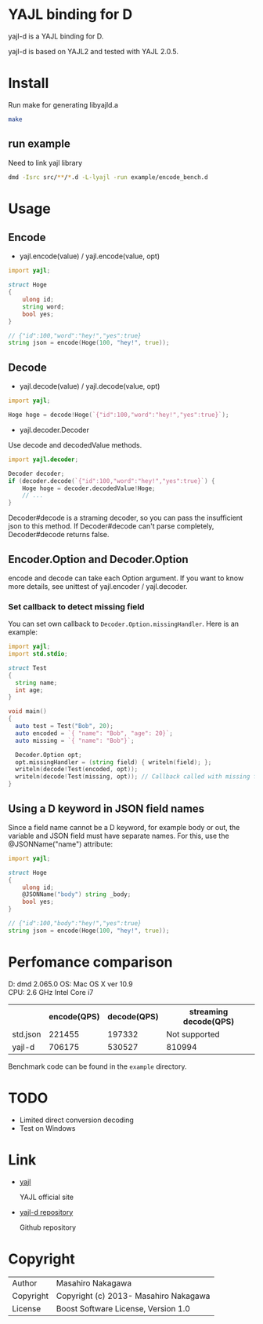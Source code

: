 # YAJL binding for D

yajl-d is a YAJL binding for D.

yajl-d is based on YAJL2 and tested with YAJL 2.0.5.

# Install

Run make for generating libyajld.a

```sh
make
```

## run example

Need to link yajl library

```sh
dmd -Isrc src/**/*.d -L-lyajl -run example/encode_bench.d
```

# Usage

## Encode

* yajl.encode(value) / yajl.encode(value, opt)

```d
import yajl;

struct Hoge
{ 
    ulong id;
    string word;
    bool yes; 
}

// {"id":100,"word":"hey!","yes":true}
string json = encode(Hoge(100, "hey!", true));
```

## Decode

* yajl.decode(value) / yajl.decode(value, opt)

```d
import yajl;

Hoge hoge = decode!Hoge(`{"id":100,"word":"hey!","yes":true}`);
```

* yajl.decoder.Decoder

Use decode and decodedValue methods.

```d
import yajl.decoder;

Decoder decoder;
if (decoder.decode(`{"id":100,"word":"hey!","yes":true}`) {
    Hoge hoge = decoder.decodedValue!Hoge;
    // ...
}
```

Decoder#decode is a straming decoder, so you can pass the insufficient json to this method. If Decoder#decode can't parse completely, Decoder#decode returns false.

## Encoder.Option and Decoder.Option

encode and decode can take each Option argument. If you want to know more details, see unittest of yajl.encoder / yajl.decoder.

### Set callback to detect missing field

You can set own callback to `Decoder.Option.missingHandler`.
Here is an example:

```d
import yajl;
import std.stdio;

struct Test
{
  string name;
  int age;
}

void main()
{
  auto test = Test("Bob", 20);
  auto encoded = `{ "name": "Bob", "age": 20}`;
  auto missing = `{ "name": "Bob"}`;

  Decoder.Option opt;
  opt.missingHandler = (string field) { writeln(field); };
  writeln(decode!Test(encoded, opt));
  writeln(decode!Test(missing, opt)); // Callback called with missing field
}
```

## Using a D keyword in JSON field names

Since a field name cannot be a D keyword, for example body or out, the variable and JSON field must have separate names. For this, use the @JSONName("name") attribute:

```d
import yajl;

struct Hoge
{ 
    ulong id;
    @JSONName("body") string _body;
    bool yes; 
}

// {"id":100,"body":"hey!","yes":true}
string json = encode(Hoge(100, "hey!", true));
```

# Perfomance comparison

D: dmd 2.065.0
OS: Mac OS X ver 10.9<br />
CPU: 2.6 GHz Intel Core i7<br />

<table>
  <tr>
    <th></th><th>encode(QPS)</th><th>decode(QPS)</th><th>streaming decode(QPS)</th>
  </tr>
  <tr>
    <td>std.json</td><td>221455</td><td>197332</td><td>Not supported</td>
  </tr>
  <tr>
    <td>yajl-d</td><td>706175</td><td>530527</td><td>810994</td>
  </tr>
</table>

Benchmark code can be found in the `example` directory.

# TODO

* Limited direct conversion decoding
* Test on Windows

# Link

* [yajl](http://lloyd.github.com/yajl/)

  YAJL official site

* [yajl-d repository](https://github.com/repeatedly/yajl-d)

  Github repository

# Copyright

<table>
  <tr>
    <td>Author</td><td>Masahiro Nakagawa <repeatedly@gmail.com></td>
  </tr>
  <tr>
    <td>Copyright</td><td>Copyright (c) 2013- Masahiro Nakagawa</td>
  </tr>
  <tr>
    <td>License</td><td>Boost Software License, Version 1.0</td>
  </tr>
</table>
